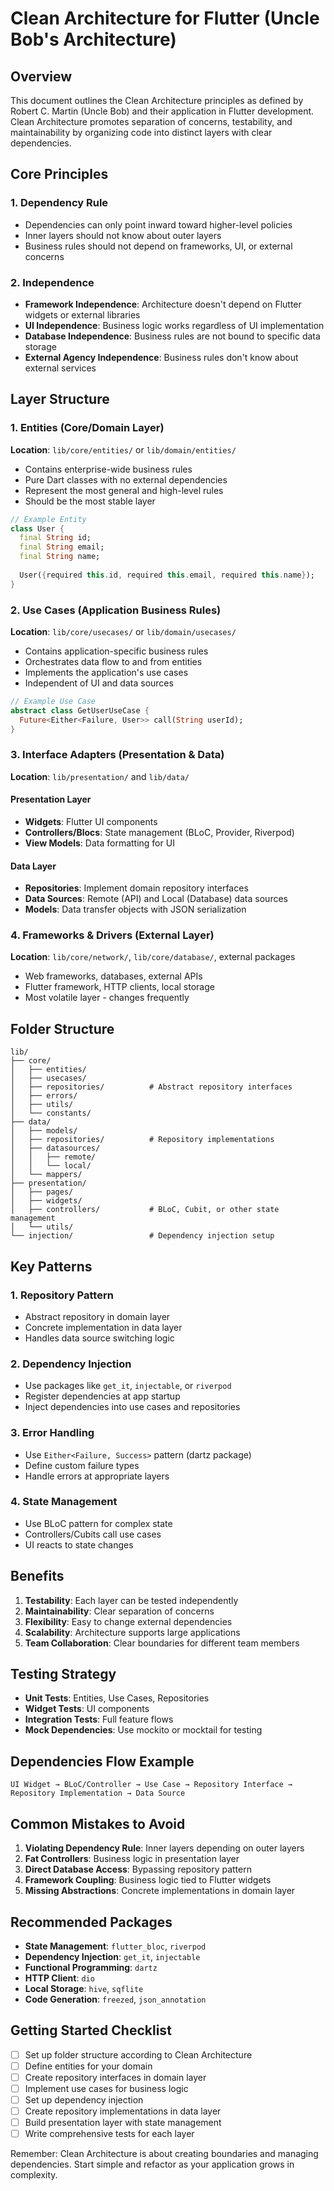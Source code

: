 # Clean Architecture for Flutter (Uncle Bob's Architecture)

## Overview
This document outlines the Clean Architecture principles as defined by Robert C. Martin (Uncle Bob) and their application in Flutter development. Clean Architecture promotes separation of concerns, testability, and maintainability by organizing code into distinct layers with clear dependencies.

## Core Principles

### 1. Dependency Rule
- Dependencies can only point inward toward higher-level policies
- Inner layers should not know about outer layers
- Business rules should not depend on frameworks, UI, or external concerns

### 2. Independence
- **Framework Independence**: Architecture doesn't depend on Flutter widgets or external libraries
- **UI Independence**: Business logic works regardless of UI implementation
- **Database Independence**: Business rules are not bound to specific data storage
- **External Agency Independence**: Business rules don't know about external services

## Layer Structure

### 1. Entities (Core/Domain Layer)
**Location**: `lib/core/entities/` or `lib/domain/entities/`

- Contains enterprise-wide business rules
- Pure Dart classes with no external dependencies
- Represent the most general and high-level rules
- Should be the most stable layer

```dart
// Example Entity
class User {
  final String id;
  final String email;
  final String name;
  
  User({required this.id, required this.email, required this.name});
}
```

### 2. Use Cases (Application Business Rules)
**Location**: `lib/core/usecases/` or `lib/domain/usecases/`

- Contains application-specific business rules
- Orchestrates data flow to and from entities
- Implements the application's use cases
- Independent of UI and data sources

```dart
// Example Use Case
abstract class GetUserUseCase {
  Future<Either<Failure, User>> call(String userId);
}
```

### 3. Interface Adapters (Presentation & Data)
**Location**: `lib/presentation/` and `lib/data/`

#### Presentation Layer
- **Widgets**: Flutter UI components
- **Controllers/Blocs**: State management (BLoC, Provider, Riverpod)
- **View Models**: Data formatting for UI

#### Data Layer
- **Repositories**: Implement domain repository interfaces
- **Data Sources**: Remote (API) and Local (Database) data sources
- **Models**: Data transfer objects with JSON serialization

### 4. Frameworks & Drivers (External Layer)
**Location**: `lib/core/network/`, `lib/core/database/`, external packages

- Web frameworks, databases, external APIs
- Flutter framework, HTTP clients, local storage
- Most volatile layer - changes frequently

## Folder Structure

```
lib/
├── core/
│   ├── entities/
│   ├── usecases/
│   ├── repositories/          # Abstract repository interfaces
│   ├── errors/
│   ├── utils/
│   └── constants/
├── data/
│   ├── models/
│   ├── repositories/          # Repository implementations
│   ├── datasources/
│   │   ├── remote/
│   │   └── local/
│   └── mappers/
├── presentation/
│   ├── pages/
│   ├── widgets/
│   ├── controllers/           # BLoC, Cubit, or other state management
│   └── utils/
└── injection/                 # Dependency injection setup
```

## Key Patterns

### 1. Repository Pattern
- Abstract repository in domain layer
- Concrete implementation in data layer
- Handles data source switching logic

### 2. Dependency Injection
- Use packages like `get_it`, `injectable`, or `riverpod`
- Register dependencies at app startup
- Inject dependencies into use cases and repositories

### 3. Error Handling
- Use `Either<Failure, Success>` pattern (dartz package)
- Define custom failure types
- Handle errors at appropriate layers

### 4. State Management
- Use BLoC pattern for complex state
- Controllers/Cubits call use cases
- UI reacts to state changes

## Benefits

1. **Testability**: Each layer can be tested independently
2. **Maintainability**: Clear separation of concerns
3. **Flexibility**: Easy to change external dependencies
4. **Scalability**: Architecture supports large applications
5. **Team Collaboration**: Clear boundaries for different team members

## Testing Strategy

- **Unit Tests**: Entities, Use Cases, Repositories
- **Widget Tests**: UI components
- **Integration Tests**: Full feature flows
- **Mock Dependencies**: Use mockito or mocktail for testing

## Dependencies Flow Example

```
UI Widget → BLoC/Controller → Use Case → Repository Interface → Repository Implementation → Data Source
```

## Common Mistakes to Avoid

1. **Violating Dependency Rule**: Inner layers depending on outer layers
2. **Fat Controllers**: Business logic in presentation layer
3. **Direct Database Access**: Bypassing repository pattern
4. **Framework Coupling**: Business logic tied to Flutter widgets
5. **Missing Abstractions**: Concrete implementations in domain layer

## Recommended Packages

- **State Management**: `flutter_bloc`, `riverpod`
- **Dependency Injection**: `get_it`, `injectable`
- **Functional Programming**: `dartz`
- **HTTP Client**: `dio`
- **Local Storage**: `hive`, `sqflite`
- **Code Generation**: `freezed`, `json_annotation`

## Getting Started Checklist

- [ ] Set up folder structure according to Clean Architecture
- [ ] Define entities for your domain
- [ ] Create repository interfaces in domain layer
- [ ] Implement use cases for business logic
- [ ] Set up dependency injection
- [ ] Create repository implementations in data layer
- [ ] Build presentation layer with state management
- [ ] Write comprehensive tests for each layer

Remember: Clean Architecture is about creating boundaries and managing dependencies. Start simple and refactor as your application grows in complexity.
